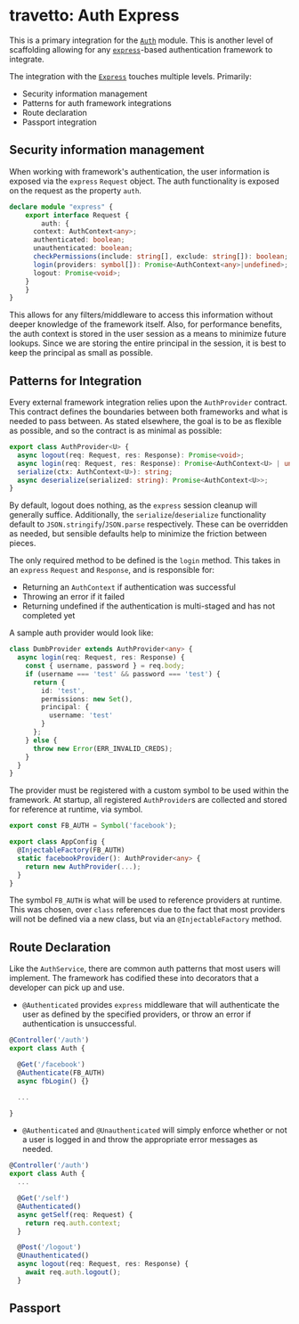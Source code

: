 travetto: Auth Express
===

This is a primary integration for the [`Auth`](https://github.com/travetto/auth) module.  This is another level of scaffolding allowing for any [`express`](https://expressjs.com)-based authentication framework to integrate.  

The integration with the [`Express`](https://github.com/travetto/express) touches multiple levels. Primarily:
* Security information management
* Patterns for auth framework integrations
* Route declaration
* Passport integration

## Security information management
When working with framework's authentication, the user information is exposed via the `express` ```Request``` object.  The auth functionality is exposed on the request as the property `auth`.
```typescript
declare module "express" {
	export interface Request {
		auth: {
      context: AuthContext<any>; 
      authenticated: boolean;
      unauthenticated: boolean;
      checkPermissions(include: string[], exclude: string[]): boolean;
      login(providers: symbol[]): Promise<AuthContext<any>|undefined>;
      logout: Promise<void>;
    }
	}
}
```
This allows for any filters/middleware to access this information without deeper knowledge of the framework itself.  Also, for performance benefits, the auth context is stored in the user session as a means to minimize future lookups. Since we are storing the entire principal in the session, it is best to keep the principal as small as possible.

## Patterns for Integration
Every external framework integration relies upon the ```AuthProvider``` contract.  This contract defines the boundaries between both frameworks and what is needed to pass between. As stated elsewhere, the goal is to be as flexible as possible, and so the contract is as minimal as possible:
```typescript
export class AuthProvider<U> {
  async logout(req: Request, res: Response): Promise<void>;
  async login(req: Request, res: Response): Promise<AuthContext<U> | undefined>;
  serialize(ctx: AuthContext<U>): string;
  async deserialize(serialized: string): Promise<AuthContext<U>>;
}
```
By default, logout does nothing, as the `express` session cleanup will generally suffice.  Additionally, the ```serialize```/```deserialize``` functionality default to ```JSON.stringify```/```JSON.parse``` respectively.  These can be overridden as needed, but sensible defaults help to minimize the friction between pieces.

The only required method to be defined is the ```login``` method.  This takes in an `express` ```Request``` and ```Response```, and is responsible for:
* Returning an ```AuthContext``` if authentication was successful
* Throwing an error if it failed
* Returning undefined if the authentication is multi-staged and has not completed yet

A sample auth provider would look like:
```typescript
class DumbProvider extends AuthProvider<any> {
  async login(req: Request, res: Response) {
    const { username, password } = req.body;
    if (username === 'test' && password === 'test') {
      return {
        id: 'test',
        permissions: new Set(),
        principal: {
          username: 'test'
        }
      };
    } else {
      throw new Error(ERR_INVALID_CREDS);
    }
  }
}
```

The provider must be registered with a custom symbol to be used within the framework.  At startup, all registered ```AuthProvider```s are collected and stored for reference at runtime, via symbol.

```typescript
export const FB_AUTH = Symbol('facebook');

export class AppConfig {
  @InjectableFactory(FB_AUTH)
  static facebookProvider(): AuthProvider<any> {
    return new AuthProvider(...);
  }
}
```

The symbol ```FB_AUTH``` is what will be used to reference providers at runtime.  This was chosen, over ```class``` references due to the fact that most providers will not be defined via a new class, but via an `@InjectableFactory` method.

## Route Declaration
Like the ```AuthService```, there are common auth patterns that most users will implement. The framework has codified these into decorators that a developer can pick up and use.

* ```@Authenticated``` provides `express` middleware that will authenticate the user as defined by the specified providers, or throw an error if authentication is unsuccessful.
```typescript
@Controller('/auth')
export class Auth {

  @Get('/facebook')
  @Authenticate(FB_AUTH)
  async fbLogin() {}

  ...

}
```
* ```@Authenticated``` and ```@Unauthenticated``` will simply enforce whether or not a user is logged in and throw the appropriate error messages as needed.
```typescript
@Controller('/auth')
export class Auth {
  ...

  @Get('/self')
  @Authenticated()
  async getSelf(req: Request) {
    return req.auth.context;
  }

  @Post('/logout')
  @Unauthenticated()
  async logout(req: Request, res: Response) {
    await req.auth.logout();
  }
```

## Passport